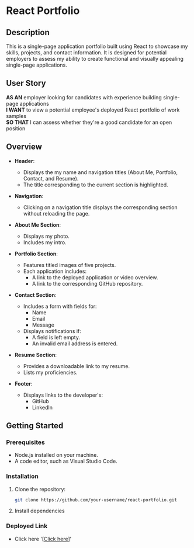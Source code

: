 # React Portfolio

## Description

This is a single-page application portfolio built using React to showcase my skills, projects, and contact information. It is designed for potential employers to assess my ability to create functional and visually appealing single-page applications.

## User Story

**AS AN** employer looking for candidates with experience building single-page applications  
**I WANT** to view a potential employee's deployed React portfolio of work samples  
**SO THAT** I can assess whether they're a good candidate for an open position  

## Overview

- **Header**:
  - Displays the my name and navigation titles (About Me, Portfolio, Contact, and Resume).
  - The title corresponding to the current section is highlighted.

- **Navigation**:
  - Clicking on a navigation title displays the corresponding section without reloading the page.

- **About Me Section**:
  - Displays my photo.
  - Includes my intro.

- **Portfolio Section**:
  - Features titled images of five projects.
  - Each application includes:
    - A link to the deployed application or video overview.
    - A link to the corresponding GitHub repository.

- **Contact Section**:
  - Includes a form with fields for:
    - Name
    - Email
    - Message
  - Displays notifications if:
    - A field is left empty.
    - An invalid email address is entered.

- **Resume Section**:
  - Provides a downloadable link to my resume.
  - Lists my proficiencies.

- **Footer**:
  - Displays links to the developer's:
    - GitHub
    - LinkedIn

## Getting Started

### Prerequisites
- Node.js installed on your machine.
- A code editor, such as Visual Studio Code.

### Installation
1. Clone the repository:
   ```bash
   git clone https://github.com/your-username/react-portfolio.git
2. Install dependencies

### Deployed Link
- Click here '[[Click here](https://parkermikesellportfolio.netlify.app/)]'
